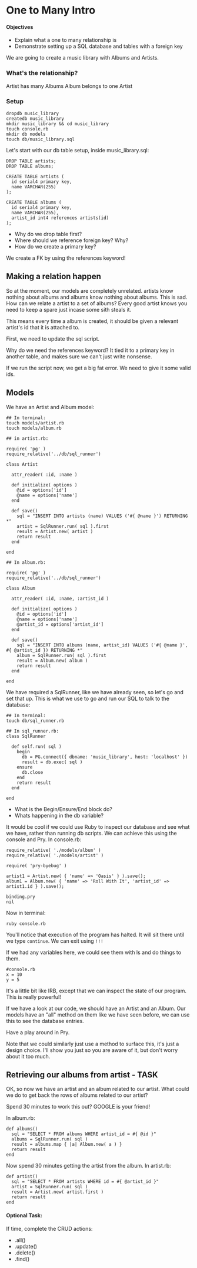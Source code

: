 # One to Many Intro

#### Objectives

- Explain what a one to many relationship is
- Demonstrate setting up a SQL database and tables with a foreign key

We are going to create a music library with Albums and Artists.

### What's the relationship?

Artist has many Albums
Album belongs to one Artist

### Setup

```
dropdb music_library
createdb music_library
mkdir music_library && cd music_library
touch console.rb
mkdir db models
touch db/music_library.sql
```
Let's start with our db table setup, inside music_library.sql:

```
DROP TABLE artists;
DROP TABLE albums;

CREATE TABLE artists (
  id serial4 primary key,
  name VARCHAR(255)
);

CREATE TABLE albums (
  id serial4 primary key,
  name VARCHAR(255),
  artist_id int4 references artists(id)
);
```

- Why do we drop table first?
- Where should we reference foreign key? Why?
- How do we create a primary key?

We create a FK by using the references keyword!

## Making a relation happen

So at the moment, our models are completely unrelated. artists know nothing about albums and albums know nothing about albums. This is sad. How can we relate a artist to a set of albums? Every good artist knows you need to keep a spare just incase some sith steals it.

This means every time a album is created, it should be given a relevant artist's id that it is attached to.

First, we need to update the sql script.

Why do we need the references keyword? It tied it to a primary key in another table, and makes sure we can't just write nonsense.

If we run the script now, we get a big fat error. We need to give it some valid ids.

## Models

We have an Artist and Album model:

```
## In terminal:
touch models/artist.rb
touch models/album.rb

## in artist.rb:

require( 'pg' )
require_relative('../db/sql_runner')

class Artist

  attr_reader( :id, :name )

  def initialize( options )
    @id = options['id']
    @name = options['name']
  end

  def save()
    sql = "INSERT INTO artists (name) VALUES ('#{ @name }') RETURNING *"
    artist = SqlRunner.run( sql ).first
    result = Artist.new( artist )
    return result
  end

end

## In album.rb:

require( 'pg' )
require_relative('../db/sql_runner')

class Album

  attr_reader( :id, :name, :artist_id )

  def initialize( options )
    @id = options['id']
    @name = options['name']
    @artist_id = options['artist_id']
  end

  def save()
    sql = "INSERT INTO albums (name, artist_id) VALUES ('#{ @name }', #{ @artist_id }) RETURNING *"
    album = SqlRunner.run( sql ).first
    result = Album.new( album )
    return result
  end

end

```
We have required a SqlRunner, like we have already seen, so let's go and set that up. This is what we use to go and run our SQL to talk to the database:

```
## In terminal:
touch db/sql_runner.rb

## In sql_runner.rb:
class SqlRunner

  def self.run( sql )
    begin
      db = PG.connect({ dbname: 'music_library', host: 'localhost' })
      result = db.exec( sql )
    ensure
      db.close
    end
    return result
  end

end
```
- What is the Begin/Ensure/End block do?
- Whats happening in the db variable?

It would be cool if we could use Ruby to inspect our database and see what we have, rather than running db scripts. We can achieve this using the console and Pry. In console.rb:

```
require_relative( './models/album' )
require_relative( './models/artist' )

require( 'pry-byebug' )

artist1 = Artist.new( { 'name' => 'Oasis' } ).save();
album1 = Album.new( { 'name' => 'Roll With It', 'artist_id' => artist1.id } ).save();

binding.pry
nil
```
Now in terminal:

```
ruby console.rb

```

You'll notice that execution of the program has halted. It will sit there until we type ```continue```. We can exit using ```!!!```

If we had any variables here, we could see them with ls and do things to them.

```
#console.rb
x = 10
y = 5
```
It's a little bit like IRB, except that we can inspect the state of our program. This is really powerful!

If we have a look at our code, we should have an Artist and an Album. Our models have an "all" method on them like we have seen before, we can use this to see the database entries.

Have a play around in Pry.

Note that we could similarly just use a method to surface this, it's just a design choice. I'll show you just so you are aware of it, but don't worry about it too much.

## Retrieving our albums from artist - TASK

OK, so now we have an artist and an album related to our artist. What could we do to get back the rows of albums related to our artist?

Spend 30 minutes to work this out? GOOGLE is your friend!

In album.rb:

```
def albums()
  sql = "SELECT * FROM albums WHERE artist_id = #{ @id }"
  albums = SqlRunner.run( sql )
  result = albums.map { |a| Album.new( a ) }
  return result
end
```

Now spend 30 minutes getting the artist from the album. In artist.rb:

```
def artist()
  sql = "SELECT * FROM artists WHERE id = #{ @artist_id }"
  artist = SqlRunner.run( sql )
  result = Artist.new( artist.first )
  return result
end
```

#### Optional Task:

If time, complete the CRUD actions:

- .all()
- .update()
- .delete()
- .find()


